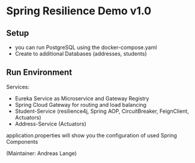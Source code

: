 # Spring Resilience Demo v1.0

## Setup
- you can run PostgreSQL using the docker-compose.yaml
- Create to additional Databases (addresses, students)


## Run Environment

Services:
- Eureka Service as Microservice and Gateway Registry
- Spring Cloud Gateway for routing and load balancing
- Student-Service (resilience4j, Spring AOP, CircuitBreaker, FeignClient, Actuators)
- Address-Service (Actuators)

application.properties will show you the configuration of used Spring Components


(Maintainer: Andreas Lange)